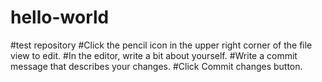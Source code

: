 # hello-world

#test repository
#Click the  pencil icon in the upper right corner of the file view to edit.
#In the editor, write a bit about yourself.
#Write a commit message that describes your changes.
#Click Commit changes button.
